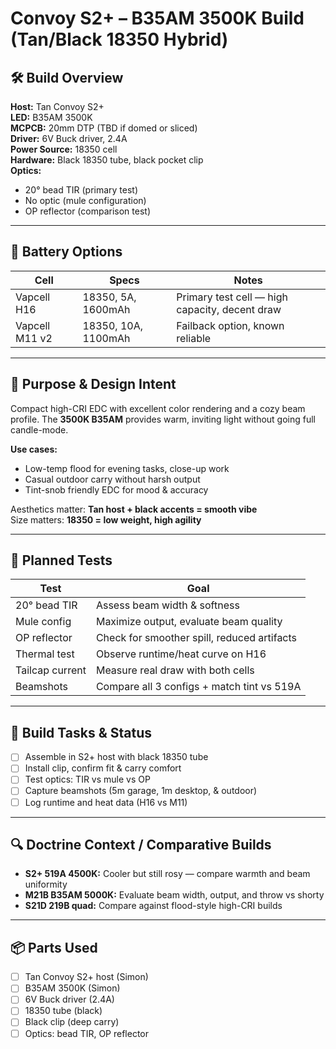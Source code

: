 # Convoy S2+ – B35AM 3500K Build (Tan/Black 18350 Hybrid)

## 🛠️ Build Overview
**Host:** Tan Convoy S2+  
**LED:** B35AM 3500K  
**MCPCB:** 20mm DTP (TBD if domed or sliced)  
**Driver:** 6V Buck driver, 2.4A  
**Power Source:** 18350 cell  
**Hardware:** Black 18350 tube, black pocket clip  
**Optics:**
- 20° bead TIR (primary test)
- No optic (mule configuration)
- OP reflector (comparison test)

---

## 🔋 Battery Options
| Cell | Specs | Notes |
|------|-------|-------|
| Vapcell H16 | 18350, 5A, 1600mAh | Primary test cell — high capacity, decent draw |
| Vapcell M11 v2 | 18350, 10A, 1100mAh | Failback option, known reliable |

---

## 🎯 Purpose & Design Intent

Compact high-CRI EDC with excellent color rendering and a cozy beam profile. The **3500K B35AM** provides warm, inviting light without going full candle-mode.

**Use cases:**
- Low-temp flood for evening tasks, close-up work
- Casual outdoor carry without harsh output
- Tint-snob friendly EDC for mood & accuracy

Aesthetics matter: **Tan host + black accents = smooth vibe**  
Size matters: **18350 = low weight, high agility**

---

## 🧪 Planned Tests
| Test | Goal |
|------|------|
| 20° bead TIR | Assess beam width & softness |
| Mule config | Maximize output, evaluate beam quality |
| OP reflector | Check for smoother spill, reduced artifacts |
| Thermal test | Observe runtime/heat curve on H16 |
| Tailcap current | Measure real draw with both cells |
| Beamshots | Compare all 3 configs + match tint vs 519A |

---

## 📝 Build Tasks & Status
- [ ] Assemble in S2+ host with black 18350 tube
- [ ] Install clip, confirm fit & carry comfort
- [ ] Test optics: TIR vs mule vs OP
- [ ] Capture beamshots (5m garage, 1m desktop, & outdoor)
- [ ] Log runtime and heat data (H16 vs M11)

---

## 🔍 Doctrine Context / Comparative Builds
- **S2+ 519A 4500K:** Cooler but still rosy — compare warmth and beam uniformity  
- **M21B B35AM 5000K:** Evaluate beam width, output, and throw vs shorty  
- **S21D 219B quad:** Compare against flood-style high-CRI builds

---


## 📦 Parts Used
- [ ] Tan Convoy S2+ host (Simon)
- [ ] B35AM 3500K (Simon)
- [ ] 6V Buck driver (2.4A)
- [ ] 18350 tube (black)
- [ ] Black clip (deep carry)
- [ ] Optics: bead TIR, OP reflector
